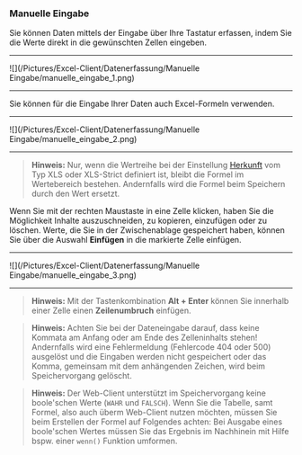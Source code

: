### Manuelle Eingabe

Sie können Daten mittels der Eingabe über Ihre Tastatur erfassen, indem Sie die Werte direkt in die gewünschten Zellen eingeben.  

---
![](/Pictures/Excel-Client/Datenerfassung/Manuelle Eingabe/manuelle_eingabe_1.png)

---
  
Sie können für die Eingabe Ihrer Daten auch Excel-Formeln verwenden.  

---
![](/Pictures/Excel-Client/Datenerfassung/Manuelle Eingabe/manuelle_eingabe_2.png)

---
  
> **Hinweis:** Nur, wenn die Wertreihe bei der Einstellung [Herkunft](/der-excel-client/templates/template-konfigurieren/herkunft-andern.md) vom Typ XLS oder XLS-Strict definiert ist, bleibt die Formel im Wertebereich bestehen. Andernfalls wird die Formel beim Speichern durch den Wert ersetzt.   

Wenn Sie mit der rechten Maustaste in eine Zelle klicken, haben Sie die Möglichkeit Inhalte auszuschneiden, zu kopieren, einzufügen oder zu löschen. Werte, die Sie in der Zwischenablage gespeichert haben, können Sie über die Auswahl **Einfügen** in die markierte Zelle einfügen.

---
![](/Pictures/Excel-Client/Datenerfassung/Manuelle Eingabe/manuelle_eingabe_3.png)

---

> **Hinweis:** Mit der Tastenkombination **Alt + Enter** können Sie innerhalb einer Zelle einen **Zeilenumbruch** einfügen.

> **Hinweis:** Achten Sie bei der Dateneingabe darauf, dass keine Kommata am Anfang oder am Ende des Zelleninhalts stehen! Andernfalls wird eine Fehlermeldung (Fehlercode 404 oder 500) ausgelöst und die Eingaben werden nicht gespeichert oder das Komma, gemeinsam mit dem anhängenden Zeichen, wird beim Speichervorgang gelöscht.

>**Hinweis:** Der Web-Client unterstützt im Speichervorgang keine boole'schen Werte (`WAHR` und `FALSCH`). Wenn Sie die Tabelle, samt Formel, also auch überm Web-Client nutzen möchten, müssen Sie beim Erstellen der Formel auf Folgendes achten: Bei Ausgabe eines boole'schen Wertes müssen Sie das Ergebnis im Nachhinein mit Hilfe bspw. einer `wenn()` Funktion umformen.